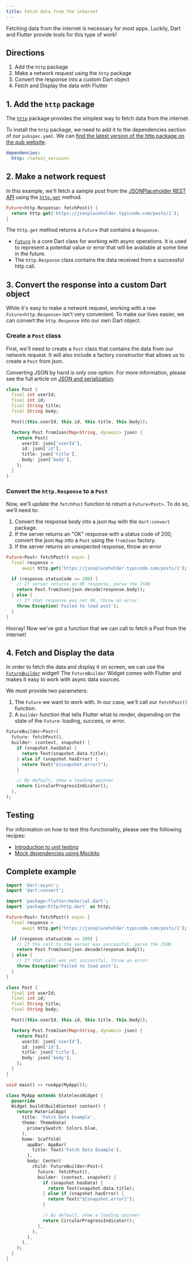 ```yaml
---
title: Fetch data from the internet
---
```


Fetching data from the internet is necessary for most apps. Luckily, Dart and
Flutter provide tools for this type of work!

## Directions

  1. Add the `http` package
  2. Make a network request using the `http` package
  3. Convert the response into a custom Dart object
  4. Fetch and Display the data with Flutter

## 1. Add the `http` package

The [`http`](https://pub.dartlang.org/packages/http) package provides the
simplest way to fetch data from the internet.

To install the `http` package, we need to add it to the dependencies section
of our `pubspec.yaml`. We can [find the latest version of the http package on
the pub website](https://pub.dartlang.org/packages/http#-installing-tab-).

```yaml
dependencies:
  http: <latest_version>
```

## 2. Make a network request

In this example, we'll fetch a sample post from the
[JSONPlaceholder REST API](https://jsonplaceholder.typicode.com/) using the
[`http.get`](https://docs.flutter.io/flutter/package-http_http/package-http_http-library.html)
method.

<!-- skip -->
```dart
Future<http.Response> fetchPost() {
  return http.get('https://jsonplaceholder.typicode.com/posts/1');
}
```

The `http.get` method returns a `Future` that contains a `Response`.

  * [`Future`](https://docs.flutter.io/flutter/dart-async/Future-class.html) is
  a core Dart class for working with async operations. It is used to represent a
  potential value or error that will be available at some time in the future.
  * The `http.Response` class contains the data received from a successful http
  call.

## 3. Convert the response into a custom Dart object

While it's easy to make a network request, working with a raw
`Future<http.Response>` isn't very convenient. To make our lives easier, we can
convert the `http.Response` into our own Dart object.

### Create a `Post` class

First, we'll need to create a `Post` class that contains the data from our
network request. It will also include a factory constructor that allows us to
create a `Post` from json.

Converting JSON by hand is only one option. For more information, please see the
full article on [JSON and serialization](/json).

<!-- skip -->
```dart
class Post {
  final int userId;
  final int id;
  final String title;
  final String body;

  Post({this.userId, this.id, this.title, this.body});

  factory Post.fromJson(Map<String, dynamic> json) {
    return Post(
      userId: json['userId'],
      id: json['id'],
      title: json['title'],
      body: json['body'],
    );
  }
}
```

### Convert the `http.Response` to a `Post`

Now, we'll update the `fetchPost` function to return a `Future<Post>`. To do so,
we'll need to:

  1. Convert the response body into a json `Map` with the `dart:convert`
  package.
  2. If the server returns an "OK" response with a status code of 200, convert
  the json `Map` into a `Post` using the `fromJson` factory.
  3. If the server returns an unexpected response, throw an error

<!-- skip -->
```dart
Future<Post> fetchPost() async {
  final response =
      await http.get('https://jsonplaceholder.typicode.com/posts/1');

  if (response.statusCode == 200) {
    // If server returns an OK response, parse the JSON
    return Post.fromJson(json.decode(response.body));
  } else {
    // If that response was not OK, throw an error.
    throw Exception('Failed to load post');
  }
}
```

Hooray! Now we've got a function that we can call to fetch a Post from the
internet!

## 4. Fetch and Display the data

In order to fetch the data and display it on screen, we can use the
[`FutureBuilder`](https://docs.flutter.io/flutter/widgets/FutureBuilder-class.html)
widget! The `FutureBuilder` Widget comes with Flutter and makes it easy to work
with async data sources.

We must provide two parameters:

  1. The `Future` we want to work with. In our case, we'll call our
  `fetchPost()` function.
  2. A `builder` function that tells Flutter what to render, depending on the
  state of the `Future`: loading, success, or error.

<!-- skip -->
```dart
FutureBuilder<Post>(
  future: fetchPost(),
  builder: (context, snapshot) {
    if (snapshot.hasData) {
      return Text(snapshot.data.title);
    } else if (snapshot.hasError) {
      return Text("${snapshot.error}");
    }

    // By default, show a loading spinner
    return CircularProgressIndicator();
  },
);
```

## Testing

For information on how to test this functionality, please see the following
recipes:

  * [Introduction to unit testing](/cookbook/testing/unit-test/)
  * [Mock dependencies using Mockito](/cookbook/testing/mocking/)

## Complete example

```dart
import 'dart:async';
import 'dart:convert';

import 'package:flutter/material.dart';
import 'package:http/http.dart' as http;

Future<Post> fetchPost() async {
  final response =
      await http.get('https://jsonplaceholder.typicode.com/posts/1');

  if (response.statusCode == 200) {
    // If the call to the server was successful, parse the JSON
    return Post.fromJson(json.decode(response.body));
  } else {
    // If that call was not successful, throw an error.
    throw Exception('Failed to load post');
  }
}

class Post {
  final int userId;
  final int id;
  final String title;
  final String body;

  Post({this.userId, this.id, this.title, this.body});

  factory Post.fromJson(Map<String, dynamic> json) {
    return Post(
      userId: json['userId'],
      id: json['id'],
      title: json['title'],
      body: json['body'],
    );
  }
}

void main() => runApp(MyApp());

class MyApp extends StatelessWidget {
  @override
  Widget build(BuildContext context) {
    return MaterialApp(
      title: 'Fetch Data Example',
      theme: ThemeData(
        primarySwatch: Colors.blue,
      ),
      home: Scaffold(
        appBar: AppBar(
          title: Text('Fetch Data Example'),
        ),
        body: Center(
          child: FutureBuilder<Post>(
            future: fetchPost(),
            builder: (context, snapshot) {
              if (snapshot.hasData) {
                return Text(snapshot.data.title);
              } else if (snapshot.hasError) {
                return Text("${snapshot.error}");
              }

              // By default, show a loading spinner
              return CircularProgressIndicator();
            },
          ),
        ),
      ),
    );
  }
}
```
